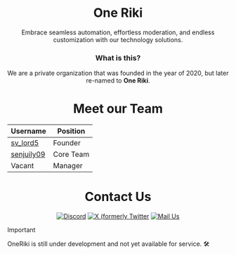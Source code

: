 <div align="center">
  <h1><strong>One Riki</strong></h1>
 <p>Embrace seamless automation, effortless moderation, and endless customization with our technology solutions.</p>
</div>

<div align="center">
  <h3><strong>What is this?</strong></h3>
 <p>We are a private organization that was founded in the year of 2020, but later re-named to <strong>One Riki</strong>.</p>
</div>

<div align="center">
  <h1><strong>Meet our Team</strong></h1>
 
Username  | Position
---    | ---
[sv_lord5](https://github.com/svlord5) | Founder
[senjuily09](https://github.com/senjuily09) | Core Team
Vacant | Manager

</div>

<div align="center">
  <h1><strong>Contact Us</strong></h1>
  
[![Discord](https://img.shields.io/badge/Discord-5865F2?style=for-the-badge&logo=discord&logoColor=white)](https://go.oneriki.tech/discord) [![X (formerly Twitter](https://img.shields.io/badge/X(formerlyTwitter)-00ACEE?style=for-the-badge&logo=x&logoColor=white)](https://go.oneriki.tech/twitter) [![Mail Us](https://img.shields.io/badge/Gmail-D14836?style=for-the-badge&logo=gmail&logoColor=white)](https://go.oneriki.tech/contact)

</div>

> [!IMPORTANT]
> OneRiki is still under development and not yet available for service. 🛠️
